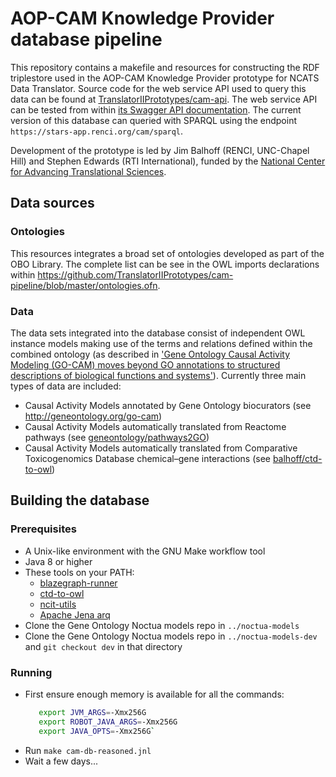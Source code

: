 # AOP-CAM Knowledge Provider database pipeline

This repository contains a makefile and resources for constructing the RDF triplestore used in the AOP-CAM Knowledge Provider prototype for NCATS Data Translator. Source code for the web service API used to query this data can be found at [TranslatorIIPrototypes/cam-api](https://github.com/TranslatorIIPrototypes/cam-api). The web service API can be tested from within [its Swagger API documentation](http://robokop.renci.org:6434/docs#/). The current version of this database can queried with SPARQL using the endpoint `https://stars-app.renci.org/cam/sparql`.

Development of the prototype is led by Jim Balhoff (RENCI, UNC-Chapel Hill) and Stephen Edwards (RTI International), funded by the [National Center for Advancing Translational Sciences](https://ncats.nih.gov).

## Data sources

### Ontologies

This resources integrates a broad set of ontologies developed as part of the OBO Library. The complete list can be see in the OWL imports declarations within https://github.com/TranslatorIIPrototypes/cam-pipeline/blob/master/ontologies.ofn.

### Data

The data sets integrated into the database consist of independent OWL instance models making use of the terms and relations defined within the combined ontology (as described in ['Gene Ontology Causal Activity Modeling (GO-CAM) moves beyond GO annotations to structured descriptions of biological functions and systems'](https://doi.org/10.1038/s41588-019-0500-1)). Currently three main types of data are included:

- Causal Activity Models annotated by Gene Ontology biocurators (see http://geneontology.org/go-cam)
- Causal Activity Models automatically translated from Reactome pathways (see [geneontology/pathways2GO](https://github.com/geneontology/pathways2GO))
- Causal Activity Models automatically translated from Comparative Toxicogenomics Database chemical–gene interactions (see [balhoff/ctd-to-owl](https://github.com/balhoff/ctd-to-owl))

## Building the database

### Prerequisites

- A Unix-like environment with the GNU Make workflow tool
- Java 8 or higher
- These tools on your PATH:
  - [blazegraph-runner](https://github.com/balhoff/blazegraph-runner)
  - [ctd-to-owl](https://github.com/balhoff/ctd-to-owl)
  - [ncit-utils](https://github.com/NCI-Thesaurus/ncit-utils)
  - [Apache Jena arq](https://jena.apache.org)
- Clone the Gene Ontology Noctua models repo in `../noctua-models`
- Clone the Gene Ontology Noctua models repo in `../noctua-models-dev` and `git checkout dev` in that directory

### Running

- First ensure enough memory is available for all the commands:
  ```bash
     export JVM_ARGS=-Xmx256G
     export ROBOT_JAVA_ARGS=-Xmx256G
     export JAVA_OPTS=-Xmx256G`
  ```
- Run `make cam-db-reasoned.jnl`
- Wait a few days...
